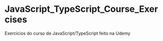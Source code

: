 # JavaScript_TypeScript_Course_Exercises
Exercícios do curso de JavaScript/TypeScript feito na Udemy
